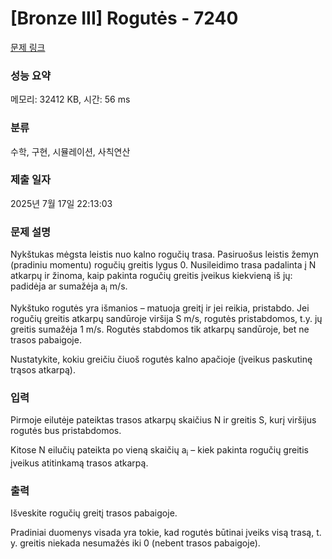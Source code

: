# [Bronze III] Rogutės - 7240 

[문제 링크](https://www.acmicpc.net/problem/7240) 

### 성능 요약

메모리: 32412 KB, 시간: 56 ms

### 분류

수학, 구현, 시뮬레이션, 사칙연산

### 제출 일자

2025년 7월 17일 22:13:03

### 문제 설명

<p>Nykštukas mėgsta leistis nuo kalno rogučių trasa. Pasiruošus leistis žemyn (pradiniu momentu) rogučių greitis lygus 0. Nusileidimo trasa padalinta į N atkarpų ir žinoma, kaip pakinta rogučių greitis įveikus kiekvieną iš jų: padidėja ar sumažėja a<sub>i</sub> m/s.</p>

<p>Nykštuko rogutės yra išmanios – matuoja greitį ir jei reikia, pristabdo. Jei rogučių greitis atkarpų sandūroje viršija S m/s, rogutės pristabdomos, t.y. jų greitis sumažėja 1 m/s. Rogutės stabdomos tik atkarpų sandūroje, bet ne trasos pabaigoje.</p>

<p>Nustatykite, kokiu greičiu čiuoš rogutės kalno apačioje (įveikus paskutinę trąsos atkarpą).</p>

### 입력 

 <p>Pirmoje eilutėje pateiktas trasos atkarpų skaičius N ir greitis S, kurį viršijus rogutės bus pristabdomos.</p>

<p>Kitose N eilučių pateikta po vieną skaičių a<sub>i</sub> – kiek pakinta rogučių greitis įveikus atitinkamą trasos atkarpą.</p>

### 출력 

 <p>Išveskite rogučių greitį trasos pabaigoje.</p>

<p>Pradiniai duomenys visada yra tokie, kad rogutės būtinai įveiks visą trasą, t. y. greitis niekada nesumažės iki 0 (nebent trasos pabaigoje).</p>

